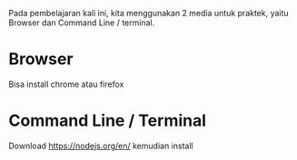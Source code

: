 Pada pembelajaran kali ini, kita menggunakan 2 media untuk praktek, yaitu Browser dan Command Line / terminal.
# Browser
Bisa install chrome atau firefox

# Command Line / Terminal
Download https://nodejs.org/en/ kemudian install